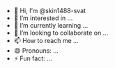 - 👋 Hi, I’m @skin1488-svat
- 👀 I’m interested in ...
- 🌱 I’m currently learning ...
- 💞️ I’m looking to collaborate on ...
- 📫 How to reach me ...
- 😄 Pronouns: ...
- ⚡ Fun fact: ...

<!---
skin1488-svat/skin1488-svat is a ✨ special ✨ repository because its `README.md` (this file) appears on your GitHub profile.
You can click the Preview link to take a look at your changes.
--->
